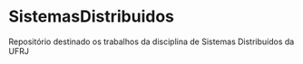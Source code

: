 # SistemasDistribuidos

Repositório destinado os trabalhos da disciplina de Sistemas Distribuídos da UFRJ
